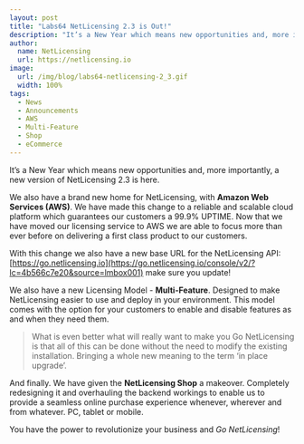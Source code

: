 ```yaml
---
layout: post
title: "Labs64 NetLicensing 2.3 is Out!"
description: "It’s a New Year which means new opportunities and, more importantly, a new version of NetLicensing 2.3 is here"
author:
  name: NetLicensing
  url: https://netlicensing.io
image:
  url: /img/blog/labs64-netlicensing-2_3.gif
  width: 100%
tags:
  - News
  - Announcements
  - AWS
  - Multi-Feature
  - Shop
  - eCommerce
---
```


It’s a New Year which means new opportunities and, more importantly, a new version of NetLicensing 2.3 is here.

We also have a brand new home for NetLicensing, with **Amazon Web Services (AWS)**. We have made this change to a reliable and scalable cloud platform which guarantees our customers a 99.9% UPTIME. Now that we have moved our licensing service to AWS we are able to focus more than ever before on delivering a first class product to our customers.

With this change we also have a new base URL for the NetLicensing API: [https://go.netlicensing.io](https://go.netlicensing.io/console/v2/?lc=4b566c7e20&source=lmbox001) make sure you update!

We also have a new Licensing Model - **Multi-Feature**. Designed to make NetLicensing easier to use and deploy in your environment. This model comes with the option for your customers to enable and disable features as and when they need them.

> What is even better what will really want to make you Go NetLicensing is that all of this can be done without the need to modify the existing installation. Bringing a whole new meaning to the term ‘in place upgrade’.

And finally. We have given the **NetLicensing Shop** a makeover. Completely redesigning it and overhauling the backend workings to enable us to provide a seamless online purchase experience whenever, wherever and from whatever. PC, tablet or mobile.

You have the power to revolutionize your business and *Go NetLicensing*!
